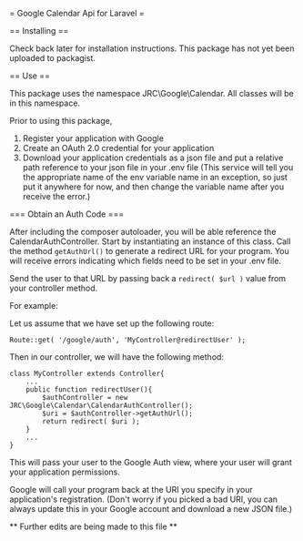 = Google Calendar Api for Laravel =

== Installing ==

Check back later for installation instructions. This package has not yet been 
uploaded to packagist.

== Use ==

This package uses the namespace JRC\Google\Calendar. All classes will be in this namespace.

Prior to using this package,

1. Register your application with Google
2. Create an OAuth 2.0 credential for your application
3. Download your application credentials as a json file and put a relative path 
    reference to your json file in your .env file (This service will tell you 
    the appropriate name of the env variable name in an exception, so just put 
    it anywhere for now, and then change the variable name after you receive 
    the error.)

=== Obtain an Auth Code ===

After including the composer autoloader, you will be able reference the CalendarAuthController.
Start by instantiating an instance of this class. Call the method `getAuthUrl()` to generate 
a redirect URL for your program. You will receive errors indicating which fields need to be set in 
your .env file.

Send the user to that URL by passing back a `redirect( $url )` value from your controller method.

For example:

Let us assume that we have set up the following route:

    Route::get( '/google/auth', 'MyController@redirectUser' );

Then in our controller, we will have the following method:

    class MyController extends Controller{
        ...
        public function redirectUser(){
            $authController = new JRC\Google\Calendar\CalendarAuthController();
            $uri = $authController->getAuthUrl();
            return redirect( $uri );
        }
        ...
    }

This will pass your user to the Google Auth view, where your user will grant your application 
permissions.

Google will call your program back at the URI you specify in your application's 
registration. (Don't worry if you picked a bad URI, you can always update this 
in your Google account and download a new JSON file.)

** Further edits are being made to this file **


